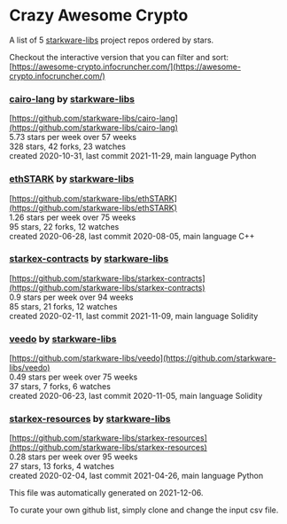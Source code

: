 # Crazy Awesome Crypto
A list of 5 [starkware-libs](https://github.com/starkware-libs) project repos ordered by stars.  

Checkout the interactive version that you can filter and sort: 
[https://awesome-crypto.infocruncher.com/](https://awesome-crypto.infocruncher.com/)  


### [cairo-lang](https://github.com/starkware-libs/cairo-lang) by [starkware-libs](https://github.com/starkware-libs)  
  
[https://github.com/starkware-libs/cairo-lang](https://github.com/starkware-libs/cairo-lang)  
5.73 stars per week over 57 weeks  
328 stars, 42 forks, 23 watches  
created 2020-10-31, last commit 2021-11-29, main language Python  


### [ethSTARK](https://github.com/starkware-libs/ethSTARK) by [starkware-libs](https://github.com/starkware-libs)  
  
[https://github.com/starkware-libs/ethSTARK](https://github.com/starkware-libs/ethSTARK)  
1.26 stars per week over 75 weeks  
95 stars, 22 forks, 12 watches  
created 2020-06-28, last commit 2020-08-05, main language C++  


### [starkex-contracts](https://github.com/starkware-libs/starkex-contracts) by [starkware-libs](https://github.com/starkware-libs)  
  
[https://github.com/starkware-libs/starkex-contracts](https://github.com/starkware-libs/starkex-contracts)  
0.9 stars per week over 94 weeks  
85 stars, 21 forks, 12 watches  
created 2020-02-11, last commit 2021-11-09, main language Solidity  


### [veedo](https://github.com/starkware-libs/veedo) by [starkware-libs](https://github.com/starkware-libs)  
  
[https://github.com/starkware-libs/veedo](https://github.com/starkware-libs/veedo)  
0.49 stars per week over 75 weeks  
37 stars, 7 forks, 6 watches  
created 2020-06-23, last commit 2020-11-05, main language Solidity  


### [starkex-resources](https://github.com/starkware-libs/starkex-resources) by [starkware-libs](https://github.com/starkware-libs)  
  
[https://github.com/starkware-libs/starkex-resources](https://github.com/starkware-libs/starkex-resources)  
0.28 stars per week over 95 weeks  
27 stars, 13 forks, 4 watches  
created 2020-02-04, last commit 2021-04-26, main language Python  


This file was automatically generated on 2021-12-06.  

To curate your own github list, simply clone and change the input csv file.  